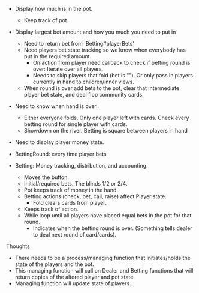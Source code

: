 - Display how much is in the pot.
  - Keep track of pot.
- Display largest bet amount and how you much you need to put in
  - Need to return bet from 'Betting#playerBets'
  - Need players bet state tracking so we know when everybody has put in the required amount.
    - On action from player need callback to check if betting round is over: Iterate over all players.
    - Needs to skip players that fold (bet is "").  Or only pass in players currently in hand to children/inner views.
  - When round is over add bets to the pot, clear that intermediate player bet state, and deal flop community cards.
- Need to know when hand is over.
  - Either everyone folds.  Only one player left with cards.  Check every betting round for single player with cards.
  - Showdown on the river.  Betting is square between players in hand


- Need to display player money state.
- BettingRound: every time player bets

- Betting: Money tracking, distribution, and accounting.
  - Moves the button.
  - Initial/required bets.  The blinds 1/2 or 2/4.
  - Pot keeps track of money in the hand.
  - Betting actions (check, bet, call, raise) affect Player state.
    - Fold clears cards from player.
  - Keeps track of action.
  - While loop until all players have placed equal bets in the pot for that round.
    - Indicates when the betting round is over.  (Something tells dealer to deal next round of card/cards).


Thoughts
- There needs to be a process/managing function that initiates/holds the state of the players and the pot.
- This managing function will call on Dealer and Betting functions that will return copies of the altered player and pot state.
- Managing function will update state of players.

